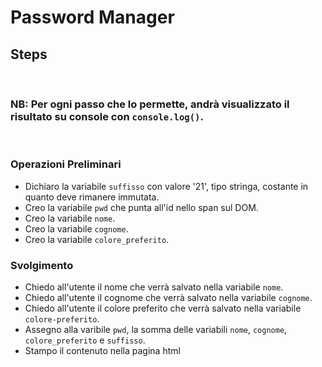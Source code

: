 <!-- Traccia:
Chiedi all’utente il suo nome,
poi chiedi il suo cognome,
poi chiedi il suo colore preferito
Infine scrivi sulla pagina nomecognomecolorepreferito21 -->

# Password Manager

## Steps

<br>

### NB: Per ogni passo che lo permette, andrà visualizzato il risultato su console con `console.log()`.

<br>

### Operazioni Preliminari

- Dichiaro la variabile `suffisso` con valore '21', tipo stringa, costante in quanto deve rimanere immutata.
- Creo la variabile `pwd` che punta all'id nello span sul DOM.
- Creo la variabile `nome`.
- Creo la variabile `cognome`.
- Creo la variabile `colore_preferito`.

### Svolgimento

- Chiedo all'utente il nome che verrà salvato nella variabile `nome`.
- Chiedo all'utente il cognome che verrà salvato nella variabile `cognome`.
- Chiedo all'utente il colore preferito che verrà salvato nella variabile `colore-preferito`.
- Assegno alla varibile `pwd`, la somma delle variabili `nome`, `cognome`, `colore_preferito` e `suffisso`.
- Stampo il contenuto nella pagina html
